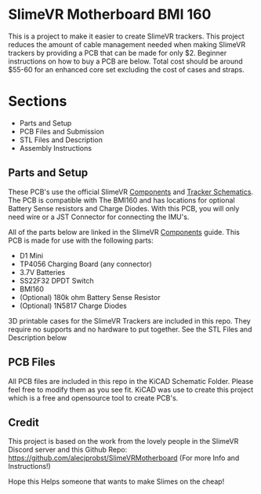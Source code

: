 # SlimeVR Motherboard BMI 160

This is a project to make it easier to create SlimeVR trackers. This project reduces the amount of cable management needed when making SlimeVR trackers by providing a PCB that can be made for only $2. Beginner instructions on how to buy a PCB are below. Total cost should be around $55-60 for an enhanced core set excluding the cost of cases and straps.

# Sections

 - Parts and Setup
 - PCB Files and Submission
 - STL Files and Description
 - Assembly Instructions

## Parts and Setup

These PCB's use the official SlimeVR [Components](https://docs.slimevr.dev/diy/components-guide.html) and [Tracker Schematics](https://docs.slimevr.dev/diy/tracker-schematics.html). The PCB is compatible with The BMI160 and has locations for optional Battery Sense resistors and Charge Diodes. With this PCB, you will only need wire or a JST Connector for connecting the IMU's. 

All of the parts below are linked in the SlimeVR [Components](https://docs.slimevr.dev/diy/components-guide.html) guide.
This PCB is made for use with the following parts:

 - D1 Mini
 - TP4056 Charging Board (any connector)
 - 3.7V Batteries
 - SS22F32 DPDT Switch
 - BMI160
 - (Optional) 180k ohm Battery Sense Resistor
 - (Optional) 1N5817 Charge Diodes

3D printable cases for the SlimeVR Trackers are included in this repo. They require no supports and no hardware to put together. See the STL Files and Description below

## PCB Files

All PCB files are included in this repo in the KiCAD Schematic Folder. Please feel free to modify them as you see fit. KiCAD was use to create this project which is a free and opensource tool to create PCB's. 

## Credit

This project is based on the work from the lovely people in the SlimeVR Discord server and this Github Repo:
https://github.com/alecjprobst/SlimeVRMotherboard (For more Info and Instructions!)

Hope this Helps someone that wants to make Slimes on the cheap!




